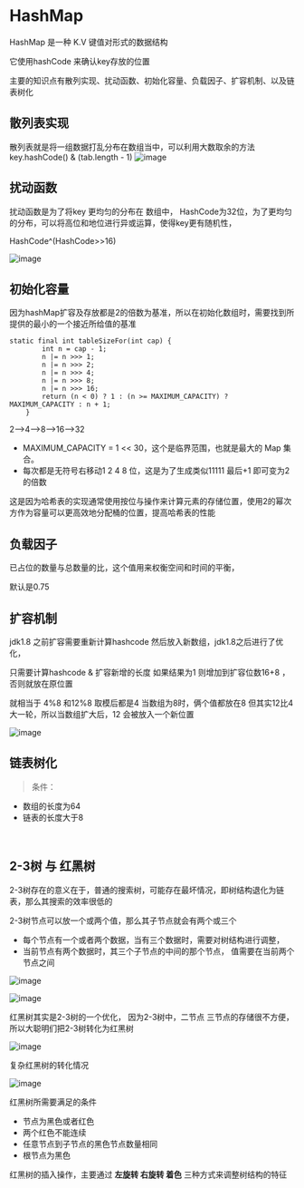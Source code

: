# HashMap

HashMap 是一种 K.V 键值对形式的数据结构

它使用hashCode 来确认key存放的位置

主要的知识点有散列实现、扰动函数、初始化容量、负载因子、扩容机制、以及链表树化

## 散列表实现

散列表就是将一组数据打乱分布在数组当中，可以利用大数取余的方法
key.hashCode() & (tab.length - 1)
​![image](./HashMap.assets/image-20230724084338-4drwgjj-1699361127755-1.png)​

## 扰动函数

扰动函数是为了将key 更均匀的分布在 数组中， HashCode为32位，为了更均匀的分布，可以将高位和地位进行异或运算，使得key更有随机性，

HashCode^(HashCode>>16)

![image](./HashMap.assets/image-20230724085010-o68wrr5-1699361127755-2.png)

## 初始化容量

因为hashMap扩容及存放都是2的倍数为基准，所以在初始化数组时，需要找到所提供的最小的一个接近所给值的基准

```
static final int tableSizeFor(int cap) {
        int n = cap - 1;
        n |= n >>> 1;
        n |= n >>> 2;
        n |= n >>> 4;
        n |= n >>> 8;
        n |= n >>> 16;
        return (n < 0) ? 1 : (n >= MAXIMUM_CAPACITY) ? MAXIMUM_CAPACITY : n + 1;
    }
```

2-->4-->8-->16-->32

- MAXIMUM_CAPACITY = 1 << 30，这个是临界范围，也就是最大的 Map 集合。
- 每次都是无符号右移动1 2 4 8 位，这是为了生成类似11111 最后+1 即可变为2的倍数

这是因为哈希表的实现通常使用按位与操作来计算元素的存储位置，使用2的幂次方作为容量可以更高效地分配桶的位置，提高哈希表的性能

## 负载因子

已占位的数量与总数量的比，这个值用来权衡空间和时间的平衡，

默认是0.75

## 扩容机制

jdk1.8 之前扩容需要重新计算hashcode 然后放入新数组，jdk1.8之后进行了优化，

只需要计算hashcode & 扩容新增的长度 如果结果为1 则增加到扩容位数16+8 ，否则就放在原位置

就相当于 4%8 和12%8 取模后都是4 当数组为8时，俩个值都放在8 但其实12比4 大一轮，所以当数组扩大后，12 会被放入一个新位置

![image](./HashMap.assets/image-20230724090742-m0y9tud-1699361127755-3.png)

## 链表树化

> 条件：

- 数组的长度为64
- 链表的长度大于8

‍

## 2-3树 与 红黑树

2-3树存在的意义在于，普通的搜索树，可能存在最坏情况，即树结构退化为链表，那么其搜索的效率很低的

2-3树节点可以放一个或两个值，那么其子节点就会有两个或三个

- 每个节点有一个或者两个数据，当有三个数据时，需要对树结构进行调整，
- 当前节点有两个数据时，其三个子节点的中间的那个节点， 值需要在当前两个节点之间

![image](./HashMap.assets/image-20230725084705-83nqhr2-1699361127756-4.png)

![image](./HashMap.assets/image-20230725084933-joqakjd-1699361127756-5.png)

红黑树其实是2-3树的一个优化， 因为2-3树中，二节点 三节点的存储很不方便，所以大聪明们把2-3树转化为红黑树

![image](./HashMap.assets/image-20230725085141-1m9szom-1699361127756-6.png)

复杂红黑树的转化情况

![image](./HashMap.assets/image-20230725085223-i97evrh-1699361127756-7.png)

红黑树所需要满足的条件

- 节点为黑色或者红色
- 两个红色不能连续
- 任意节点到子节点的黑色节点数量相同
- 根节点为黑色

红黑树的插入操作，主要通过 **左旋转 右旋转 着色** 三种方式来调整树结构的特征

‍

‍